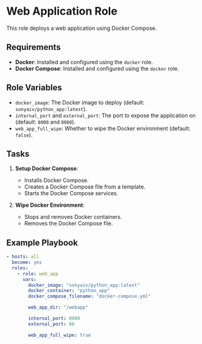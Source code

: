 # Web Application Role

This role deploys a web application using Docker Compose.

## Requirements

- **Docker**: Installed and configured using the `docker` role.
- **Docker Compose**: Installed and configured using the `docker` role.

## Role Variables

- `docker_image`: The Docker image to deploy (default: `sonyaiv/python_app:latest`).
- `internal_port` and `external_port`: The port to expose the application on (default: `8000` and `8080`).
- `web_app_full_wipe`: Whether to wipe the Docker environment (default: `false`).

## Tasks

1. **Setup Docker Compose**:
   - Installs Docker Compose.
   - Creates a Docker Compose file from a template.
   - Starts the Docker Compose services.

2. **Wipe Docker Environment**:
   - Stops and removes Docker containers.
   - Removes the Docker Compose file.

## Example Playbook

```yaml
- hosts: all
  become: yes
  roles:
    - role: web_app
      vars:
        docker_image: "sonyaiv/python_app:latest"
        docker_container: "python_app"
        docker_compose_filename: "docker-compose.yml"

        web_app_dir: "/webapp"

        internal_port: 8000
        external_port: 80

        web_app_full_wipe: true
```

